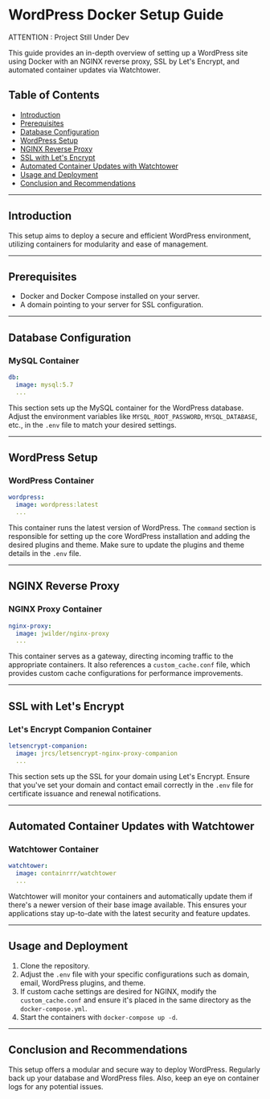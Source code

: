 # WordPress Docker Setup Guide

ATTENTION : Project Still Under Dev

This guide provides an in-depth overview of setting up a WordPress site using Docker with an NGINX reverse proxy, SSL by Let's Encrypt, and automated container updates via Watchtower.

## Table of Contents
- [Introduction](#introduction)
- [Prerequisites](#prerequisites)
- [Database Configuration](#database-configuration)
- [WordPress Setup](#wordpress-setup)
- [NGINX Reverse Proxy](#nginx-reverse-proxy)
- [SSL with Let's Encrypt](#ssl-with-lets-encrypt)
- [Automated Container Updates with Watchtower](#automated-container-updates-with-watchtower)
- [Usage and Deployment](#usage-and-deployment)
- [Conclusion and Recommendations](#conclusion-and-recommendations)

---

## Introduction

This setup aims to deploy a secure and efficient WordPress environment, utilizing containers for modularity and ease of management.

---

## Prerequisites

- Docker and Docker Compose installed on your server.
- A domain pointing to your server for SSL configuration.

---

## Database Configuration

### MySQL Container

```yaml
db:
  image: mysql:5.7
  ...
```

This section sets up the MySQL container for the WordPress database. Adjust the environment variables like `MYSQL_ROOT_PASSWORD`, `MYSQL_DATABASE`, etc., in the `.env` file to match your desired settings.

---

## WordPress Setup

### WordPress Container

```yaml
wordpress:
  image: wordpress:latest
  ...
```

This container runs the latest version of WordPress. The `command` section is responsible for setting up the core WordPress installation and adding the desired plugins and theme. Make sure to update the plugins and theme details in the `.env` file.

---

## NGINX Reverse Proxy

### NGINX Proxy Container

```yaml
nginx-proxy:
  image: jwilder/nginx-proxy
  ...
```

This container serves as a gateway, directing incoming traffic to the appropriate containers. It also references a `custom_cache.conf` file, which provides custom cache configurations for performance improvements.

---

## SSL with Let's Encrypt

### Let's Encrypt Companion Container

```yaml
letsencrypt-companion:
  image: jrcs/letsencrypt-nginx-proxy-companion
  ...
```

This section sets up the SSL for your domain using Let's Encrypt. Ensure that you've set your domain and contact email correctly in the `.env` file for certificate issuance and renewal notifications.

---

## Automated Container Updates with Watchtower

### Watchtower Container

```yaml
watchtower:
  image: containrrr/watchtower
  ...
```

Watchtower will monitor your containers and automatically update them if there's a newer version of their base image available. This ensures your applications stay up-to-date with the latest security and feature updates.

---

## Usage and Deployment

1. Clone the repository.
2. Adjust the `.env` file with your specific configurations such as domain, email, WordPress plugins, and theme.
3. If custom cache settings are desired for NGINX, modify the `custom_cache.conf` and ensure it's placed in the same directory as the `docker-compose.yml`.
4. Start the containers with `docker-compose up -d`.
---

## Conclusion and Recommendations

This setup offers a modular and secure way to deploy WordPress. Regularly back up your database and WordPress files. Also, keep an eye on container logs for any potential issues.